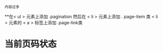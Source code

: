 	内容过多

**在< ul > 元素上添加 .pagination 然后在  < li > 元素上添加 . page-item 类 < li > 元素的 < a > 标签上添加 .page-link类

# 当前页码状态

